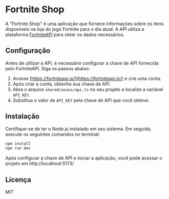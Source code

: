 # Fortnite Shop

A "Fortnite Shop" é uma aplicação que fornece informações sobre os itens disponíveis na loja do jogo Fortnite para o dia atual. A API utiliza a plataforma [FortniteAPI](https://fortniteapi.io/) para obter os dados necessários.

## Configuração

Antes de utilizar a API, é necessário configurar a chave de API fornecida pelo FortniteAPI. Siga os passos abaixo:

1. Acesse [https://fortniteapi.io/](https://fortniteapi.io/) e crie uma conta.
2. Após criar a conta, obtenha sua chave de API.
3. Abra o arquivo `shared/axios/api.ts` no seu projeto e localize a variável `API_KEY`.
4. Substitua o valor de `API_KEY` pela chave de API que você obteve.

## Instalação

Certifique-se de ter o Node.js instalado em seu sistema. Em seguida, execute os seguintes comandos no terminal:

```bash
npm install
npm run dev
```

Após configurar a chave de API e iniciar a aplicação, você pode acessar o projeto em http://localhost:5173/

## Licença
MIT